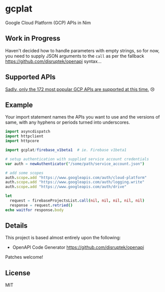 # gcplat
Google Cloud Platform (GCP) APIs in Nim

## Work in Progress

Haven't decided how to handle parameters with empty strings, so for now, you need to supply JSON arguments to the `call` as per the fallback https://github.com/disruptek/openapi syntax...

## Supported APIs

[Sadly, only the 172 most popular GCP APIs are supported at this time.](https://github.com/disruptek/gcplat/tree/master/src/gcplat) :cry:

## Example

Your import statement names the APIs you want to use and the versions of same,
with any hyphens or periods turned into underscores.

```nim
import asyncdispatch
import httpclient
import httpcore

import gcplat/firebase_v1beta1  # ie. Firebase v1beta1

# setup authentication with supplied service account credentials
var auth = newAuthenticator("/some/path/service_account.json")

# add some scopes
auth.scope.add "https://www.googleapis.com/auth/cloud-platform"
auth.scope.add "https://www.googleapis.com/auth/logging.write"
auth.scope.add "https://www.googleapis.com/auth/drive"

let
  request = firebaseProjectsList.call(nil, nil, nil, nil, nil)
  response = request.retried()
echo waitfor response.body
```

## Details

This project is based almost entirely upon the following:

- OpenAPI Code Generator https://github.com/disruptek/openapi

Patches welcome!

## License

MIT
